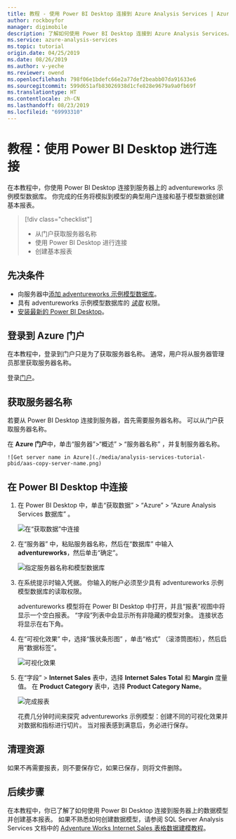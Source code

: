 ```yaml
---
title: 教程 - 使用 Power BI Desktop 连接到 Azure Analysis Services | Azure
author: rockboyfor
manager: digimobile
description: 了解如何使用 Power BI Desktop 连接到 Azure Analysis Services。
ms.service: azure-analysis-services
ms.topic: tutorial
origin.date: 04/25/2019
ms.date: 08/26/2019
ms.author: v-yeche
ms.reviewer: owend
ms.openlocfilehash: 798f06e1bdefc66e2a77def2beabb07da91633e6
ms.sourcegitcommit: 599d651afb83026938d1cfe828e9679a9a0fb69f
ms.translationtype: HT
ms.contentlocale: zh-CN
ms.lasthandoff: 08/23/2019
ms.locfileid: "69993310"
---
```

<!--Notice: Verify sucessfully-->

# <a name="tutorial-connect-with-power-bi-desktop"></a>教程：使用 Power BI Desktop 进行连接

在本教程中，你使用 Power BI Desktop 连接到服务器上的 adventureworks 示例模型数据库。 你完成的任务将模拟到模型的典型用户连接和基于模型数据创建基本报表。

> [!div class="checklist"]
> * 从门户获取服务器名称
> * 使用 Power BI Desktop 进行连接
> * 创建基本报表

## <a name="prerequisites"></a>先决条件

- 向服务器中[添加 adventureworks 示例模型数据库](../analysis-services-create-sample-model.md)。
- 具有 adventureworks 示例模型数据库的 [*读取*](../analysis-services-server-admins.md) 权限。
- [安装最新的 Power BI Desktop](https://powerbi.microsoft.com/desktop)。

## <a name="sign-in-to-the-azure-portal"></a>登录到 Azure 门户
在本教程中，登录到门户只是为了获取服务器名称。 通常，用户将从服务器管理员那里获取服务器名称。

登录[门户](https://portal.azure.cn/)。

## <a name="get-server-name"></a>获取服务器名称
若要从 Power BI Desktop 连接到服务器，首先需要服务器名称。 可以从门户获取服务器名称。

在 **Azure 门户**中，单击“服务器”>“概述”   > “服务器名称”  ，并复制服务器名称。

    ![Get server name in Azure](./media/analysis-services-tutorial-pbid/aas-copy-server-name.png)

## <a name="connect-in-power-bi-desktop"></a>在 Power BI Desktop 中连接

1. 在 Power BI Desktop 中，单击“获取数据”   > “Azure”   > “Azure Analysis Services 数据库”  。

    ![在“获取数据”中连接](./media/analysis-services-tutorial-pbid/aas-pbid-connect-aasserver.png)

2. 在“服务器”  中，粘贴服务器名称，然后在“数据库”  中输入 **adventureworks**，然后单击“确定”。 

    ![指定服务器名称和模型数据库](./media/analysis-services-tutorial-pbid/aas-pbid-connect-aas-servername.png)

3. 在系统提示时输入凭据。 你输入的帐户必须至少具有 adventureworks 示例模型数据库的读取权限。

    adventureworks 模型将在 Power BI Desktop 中打开，并且“报表”视图中将显示一个空白报表。 “字段”列表中会显示所有非隐藏的模型对象。  连接状态将显示在右下角。

4. 在“可视化效果”  中，选择“簇状条形图”  ，单击“格式”  （滚漆筒图标），然后启用“数据标签”。  

    ![可视化效果](./media/analysis-services-tutorial-pbid/aas-pbid-visualizations-report.png)

5. 在“字段” >  **Internet Sales** 表中，选择 **Internet Sales Total** 和 **Margin** 度量值。  在 **Product Category** 表中，选择 **Product Category Name**。

    ![完成报表](./media/analysis-services-tutorial-pbid/aas-pbid-complete-report.png)

    花费几分钟时间来探究 adventureworks 示例模型：创建不同的可视化效果并对数据和指标进行切片。 当对报表感到满意后，务必进行保存。

## <a name="clean-up-resources"></a>清理资源

如果不再需要报表，则不要保存它，如果已保存，则将文件删除。

## <a name="next-steps"></a>后续步骤
在本教程中，你已了解了如何使用 Power BI Desktop 连接到服务器上的数据模型并创建基本报表。 如果不熟悉如何创建数据模型，请参阅 SQL Server Analysis Services 文档中的 [Adventure Works Internet Sales 表格数据建模教程](https://docs.microsoft.com/analysis-services/tutorial-tabular-1400/as-adventure-works-tutorial)。

<!-- Update_Description: update meta properties -->